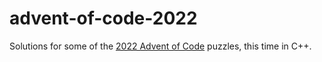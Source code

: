 # advent-of-code-2022

Solutions for some of the [2022 Advent of Code](https://adventofcode.com/2022) puzzles, this time in C++.
